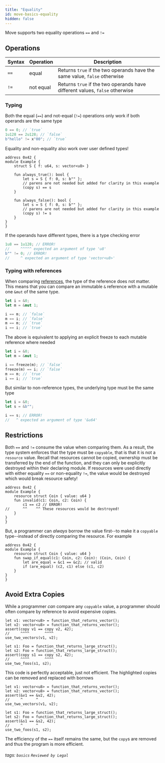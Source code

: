 ```yaml
---
title: "Equality"
id: move-basics-equality
hidden: false
---
```

Move supports two equality operations `==` and `!=`

## Operations

| Syntax   | Operation | Description
| -------- | ----------|------------
| `==`     | equal     | Returns `true` if the two operands have the same value, `false` otherwise
| `!=`     | not equal | Returns `true` if the two operands have different values, `false` otherwise

### Typing
Both the equal (`==`) and not-equal (`!=`) operations only work if both operands are the same type
```rust
0 == 0; // `true`
1u128 == 2u128; // `false`
b"hello" != x"00"; // `true`
```
Equality and non-equality also work over user defined types!
```rust=
address 0x42 {
module Example {
    struct S { f: u64, s: vector<u8> }

    fun always_true(): bool {
        let s = S { f: 0, s: b"" };
        // parens are not needed but added for clarity in this example
        (copy s) == s
    }

    fun always_false(): bool {
        let s = S { f: 0, s: b"" };
        // parens are not needed but added for clarity in this example
        (copy s) != s
    }
}
}
```

If the operands have different types, there is a type checking error
```rust
1u8 == 1u128; // ERROR!
//     ^^^^^ expected an argument of type 'u8'
b"" != 0; // ERROR!
//     ^ expected an argument of type 'vector<u8>'
```
### Typing with references
When comparing [references](/docs/move/move-primitive-types/move-primitives-references), the type of the reference does not matter. This means that you can compare an immutable `&` reference with a mutable one `&mut` of the same type.
```rust
let i = &0;
let m = &mut 1;

i == m; // `false`
m == i; // `false`
m == m; // `true`
i == i; // `true`
```
The above is equivalent to applying an explicit freeze to each mutable reference where needed
```rust
let i = &0;
let m = &mut 1;

i == freeze(m); // `false`
freeze(m) == i; // `false`
m == m; // `true`
i == i; // `true`
```
But similar to non-reference types, the underlying type must be the same type
```rust
let i = &0;
let s = &b"";

i == s; // ERROR!
//   ^ expected an argument of type '&u64'
```

## Restrictions

Both `==` and `!=` consume the value when comparing them. As a result, the type system enforces that the type must be `copyable`, that is that it is not a `resource` value. Recall that resources cannot be copied, ownership must be transferred by the end of the function, and they can only be explicitly destroyed within their declaring module. If resources were used directly with either equality `==` or non-equality `!=`, the value would be destroyed which would break resource safety!
```rust=
address 0x42 {
module Example {
    resource struct Coin { value: u64 }
    fun invalid(c1: Coin, c2: Coin) {
        c1 == c2 // ERROR!
//      ^^    ^^ These resources would be destroyed!
    }
}
}
```

But, a programmer can *always* borrow the value first--to make it a `copyable` type--instead of directly comparing the resource. For example
```rust=
address 0x42 {
module Example {
    resource struct Coin { value: u64 }
    fun swap_if_equal(c1: Coin, c2: Coin): (Coin, Coin) {
        let are_equal = &c1 == &c2; // valid
        if (are_equal) (c2, c1) else (c1, c2)
    }
}
}
```
## Avoid Extra Copies

While a programmer *can* compare any `copyable` value, a programmer should often compare by reference to avoid expensive copies.
```rust=
let v1: vector<u8> = function_that_returns_vector();
let v2: vector<u8> = function_that_returns_vector();
assert(copy v1 == copy v2, 42);
//     ^^^^       ^^^^
use_two_vectors(v1, v2);

let s1: Foo = function_that_returns_large_struct();
let s2: Foo = function_that_returns_large_struct();
assert(copy s1 == copy s2, 42);
//     ^^^^       ^^^^
use_two_foos(s1, s2);
```
This code is perfectly acceptable, just not efficient. The highlighted copies can be removed and replaced with borrows
```rust=
let v1: vector<u8> = function_that_returns_vector();
let v2: vector<u8> = function_that_returns_vector();
assert(&v1 == &v2, 42);
//     ^      ^
use_two_vectors(v1, v2);

let s1: Foo = function_that_returns_large_struct();
let s2: Foo = function_that_returns_large_struct();
assert(&s1 == &s2, 42);
//     ^      ^
use_two_foos(s1, s2);
```
The efficiency of the `==` itself remains the same, but the `copy`s are removed and thus the program is more efficient.

###### tags: `basics` `Reviewed by Legal`